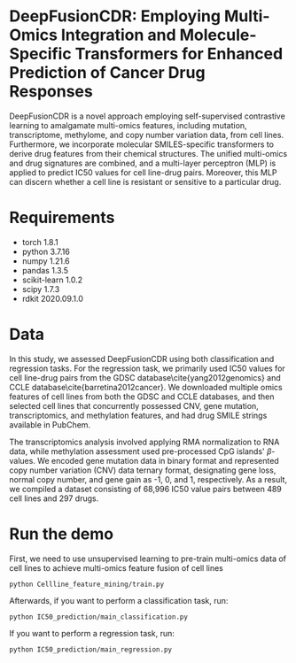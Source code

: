 # DeepFusionCDR: Employing Multi-Omics Integration and Molecule-Specific Transformers for Enhanced Prediction of Cancer Drug Responses
DeepFusionCDR is a novel approach employing self-supervised contrastive learning to amalgamate multi-omics features, including mutation, transcriptome, methylome, and copy number variation data, from cell lines. Furthermore, we incorporate molecular SMILES-specific transformers to derive drug features from their chemical structures. The unified multi-omics and drug signatures are combined, and a multi-layer perceptron (MLP) is applied to predict IC50 values for cell line-drug pairs. Moreover, this MLP can discern whether a cell line is resistant or sensitive to a particular drug.
# Requirements
- torch 1.8.1
- python 3.7.16
- numpy 1.21.6
- pandas 1.3.5
- scikit-learn 1.0.2
- scipy 1.7.3
- rdkit 2020.09.1.0
# Data
In this study, we assessed DeepFusionCDR using both classification and regression tasks. For the regression task, we primarily used IC50 values for cell line-drug pairs from the GDSC database\cite{yang2012genomics} and CCLE database\cite{barretina2012cancer}. We downloaded multiple omics features of cell lines from both the GDSC and CCLE databases, and then selected cell lines that concurrently possessed CNV, gene mutation, transcriptomics, and methylation features, and had drug SMILE strings available in PubChem.

The transcriptomics analysis involved applying RMA normalization to RNA data, while methylation assessment used pre-processed CpG islands' $\beta$-values. We encoded gene mutation data in binary format and represented copy number variation (CNV) data ternary format, designating gene loss, normal copy number, and gene gain as -1, 0, and 1, respectively. As a result, we compiled a dataset consisting of 68,996 IC50 value pairs between 489 cell lines and 297 drugs.
# Run the demo
First, we need to use unsupervised learning to pre-train multi-omics data of cell lines to achieve multi-omics feature fusion of cell lines
```
python Cellline_feature_mining/train.py
```
Afterwards, if you want to perform a classification task, run:
```
python IC50_prediction/main_classification.py
```
If you want to perform a regression task, run:
```
python IC50_prediction/main_regression.py
```
